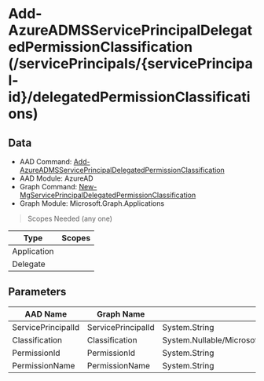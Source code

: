 # Add-AzureADMSServicePrincipalDelegatedPermissionClassification (/servicePrincipals/{servicePrincipal-id}/delegatedPermissionClassifications)

## Data

+ AAD Command: [Add-AzureADMSServicePrincipalDelegatedPermissionClassification](https://docs.microsoft.com/en-us/powershell/module/AzureAD/Add-AzureADMSServicePrincipalDelegatedPermissionClassification)
+ AAD Module: AzureAD
+ Graph Command: [New-MgServicePrincipalDelegatedPermissionClassification](https://docs.microsoft.com/en-us/powershell/module/Microsoft.Graph.Applications/New-MgServicePrincipalDelegatedPermissionClassification)
+ Graph Module: Microsoft.Graph.Applications

> Scopes Needed (any one)

|Type|Scopes|
|---|---|
|Application||
|Delegate||

## Parameters

|AAD Name|Graph Name|AAD Type|Graph Type|Infos|
|---|---|---|---|---|
|ServicePrincipalId|ServicePrincipalId|System.String|System.String||
|Classification|Classification|System.Nullable/Microsoft.Open.MSGraph.Model.DelegatedPermissionClassification+ClassificationEnum|System.String||
|PermissionId|PermissionId|System.String|System.String||
|PermissionName|PermissionName|System.String|System.String||

